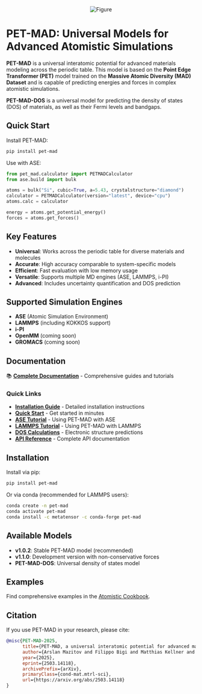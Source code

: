 <div align="center" width="600">
  <picture>
    <source srcset="https://github.com/lab-cosmo/pet-mad/raw/refs/heads/main/docs/static/pet-mad-logo-with-text-dark.svg" media="(prefers-color-scheme: dark)">
    <img src="https://github.com/lab-cosmo/pet-mad/raw/refs/heads/main/docs/static/pet-mad-logo-with-text.svg" alt="Figure">
  </picture>
</div>

# PET-MAD: Universal Models for Advanced Atomistic Simulations

**PET-MAD** is a universal interatomic potential for advanced materials modeling across the periodic table. This model is based on the **Point Edge Transformer (PET)** model trained on the **Massive Atomic Diversity (MAD) Dataset** and is capable of predicting energies and forces in complex atomistic simulations.

**PET-MAD-DOS** is a universal model for predicting the density of states (DOS) of materials, as well as their Fermi levels and bandgaps.

## Quick Start

Install PET-MAD:

```bash
pip install pet-mad
```

Use with ASE:

```python
from pet_mad.calculator import PETMADCalculator
from ase.build import bulk

atoms = bulk("Si", cubic=True, a=5.43, crystalstructure="diamond")
calculator = PETMADCalculator(version="latest", device="cpu")
atoms.calc = calculator

energy = atoms.get_potential_energy()
forces = atoms.get_forces()
```

## Key Features

- **Universal**: Works across the periodic table for diverse materials and molecules
- **Accurate**: High accuracy comparable to system-specific models
- **Efficient**: Fast evaluation with low memory usage
- **Versatile**: Supports multiple MD engines (ASE, LAMMPS, i-PI)
- **Advanced**: Includes uncertainty quantification and DOS prediction

## Supported Simulation Engines

- **ASE** (Atomic Simulation Environment)
- **LAMMPS** (including KOKKOS support)
- **i-PI**
- **OpenMM** (coming soon)
- **GROMACS** (coming soon)

## Documentation

📚 **[Complete Documentation](https://pet-mad.readthedocs.io/)** - Comprehensive guides and tutorials

### Quick Links

- **[Installation Guide](https://pet-mad.readthedocs.io/en/latest/user_guide/installation.html)** - Detailed installation instructions
- **[Quick Start](https://pet-mad.readthedocs.io/en/latest/user_guide/quickstart.html)** - Get started in minutes
- **[ASE Tutorial](https://pet-mad.readthedocs.io/en/latest/tutorials/ase_interface.html)** - Using PET-MAD with ASE
- **[LAMMPS Tutorial](https://pet-mad.readthedocs.io/en/latest/tutorials/lammps_interface.html)** - Using PET-MAD with LAMMPS
- **[DOS Calculations](https://pet-mad.readthedocs.io/en/latest/tutorials/dos_calculations.html)** - Electronic structure predictions
- **[API Reference](https://pet-mad.readthedocs.io/en/latest/api/calculator.html)** - Complete API documentation

## Installation

Install via pip:
```bash
pip install pet-mad
```

Or via conda (recommended for LAMMPS users):
```bash
conda create -n pet-mad
conda activate pet-mad
conda install -c metatensor -c conda-forge pet-mad
```

## Available Models

- **v1.0.2**: Stable PET-MAD model (recommended)
- **v1.1.0**: Development version with non-conservative forces
- **PET-MAD-DOS**: Universal density of states model

## Examples

Find comprehensive examples in the [Atomistic Cookbook](https://atomistic-cookbook.org/examples/pet-mad/pet-mad.html).

## Citation

If you use PET-MAD in your research, please cite:

```bibtex
@misc{PET-MAD-2025,
      title={PET-MAD, a universal interatomic potential for advanced materials modeling},
      author={Arslan Mazitov and Filippo Bigi and Matthias Kellner and Paolo Pegolo and Davide Tisi and Guillaume Fraux and Sergey Pozdnyakov and Philip Loche and Michele Ceriotti},
      year={2025},
      eprint={2503.14118},
      archivePrefix={arXiv},
      primaryClass={cond-mat.mtrl-sci},
      url={https://arxiv.org/abs/2503.14118}
}
